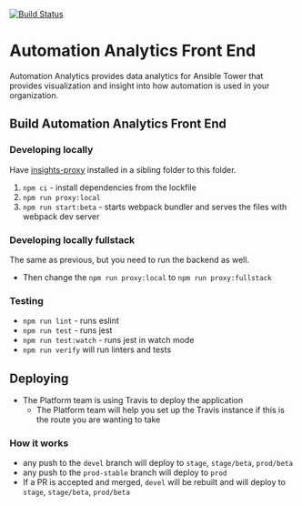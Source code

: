 [![Build Status](https://travis-ci.org/RedHatInsights/tower-analytics-frontend.svg?branch=devel)](https://travis-ci.org/RedHatInsights/tower-analytics-frontend)

# Automation Analytics Front End

Automation Analytics provides data analytics for Ansible Tower that provides visualization and insight into how automation is used in your organization.

## Build Automation Analytics Front End

### Developing locally

Have [insights-proxy](https://github.com/RedHatInsights/insights-proxy) installed in a sibling folder to this folder.
1. `npm ci` - install dependencies from the lockfile
2. `npm run proxy:local`
3. `npm run start:beta` - starts webpack bundler and serves the files with webpack dev server

### Developing locally fullstack

The same as previous, but you need to run the backend as well.
- Then change the `npm run proxy:local` to `npm run proxy:fullstack`

### Testing

- `npm run lint` - runs eslint
- `npm run test` - runs jest
- `npm run test:watch` - runs jest in watch mode
- `npm run verify` will run linters and tests

## Deploying

- The Platform team is using Travis to deploy the application
  - The Platform team will help you set up the Travis instance if this is the route you are wanting to take

### How it works

- any push to the `devel` branch will deploy to `stage`, `stage/beta`, `prod/beta`
- any push to the `prod-stable` branch will deploy to `prod`
- If a PR is accepted and merged, `devel` will be rebuilt and will deploy to `stage`, `stage/beta`, `prod/beta`
